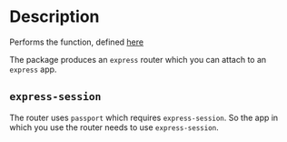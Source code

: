 # Description
Performs the function, defined [here](https://github.com/gottfried-github/nodejs-ecommerce--sketch#api)

The package produces an `express` router which you can attach to an `express` app. 

## `express-session`
The router uses `passport` which requires `express-session`. So the app in which you use the router needs to use `express-session`.
